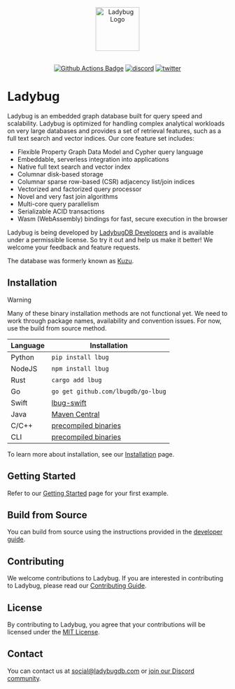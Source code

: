 <div align="center">
  <picture>
    <!-- <source srcset="https://ladybugdb.com/img/lbug-logo-dark.png" media="(prefers-color-scheme: dark)"> -->
    <img src="https://ladybugdb.com/logo.png" height="100" alt="Ladybug Logo">
  </picture>
</div>

<br>

<p align="center">
  <a href="https://github.com/LadybugDB/ladybug/actions">
    <img src="https://github.com/LadybugDB/ladybug/actions/workflows/ci-workflow.yml/badge.svg?branch=master" alt="Github Actions Badge"></a>
  <a href="https://discord.gg/VtX2gw9Rug">
    <img src="https://img.shields.io/discord/1196510116388806837?logo=discord" alt="discord" /></a>
  <a href="https://twitter.com/lbugdb">
    <img src="https://img.shields.io/badge/follow-@lbugdb-1DA1F2?logo=twitter" alt="twitter"></a>
</p>

# Ladybug
Ladybug is an embedded graph database built for query speed and scalability. Ladybug is optimized for handling complex analytical workloads
on very large databases and provides a set of retrieval features, such as a full text search and vector indices. Our core feature set includes:

- Flexible Property Graph Data Model and Cypher query language
- Embeddable, serverless integration into applications
- Native full text search and vector index
- Columnar disk-based storage
- Columnar sparse row-based (CSR) adjacency list/join indices
- Vectorized and factorized query processor
- Novel and very fast join algorithms
- Multi-core query parallelism
- Serializable ACID transactions
- Wasm (WebAssembly) bindings for fast, secure execution in the browser

Ladybug is being developed by [LadybugDB Developers](https://github.com/LadybugDB) and
is available under a permissible license. So try it out and help us make it better! We welcome your feedback and feature requests.

The database was formerly known as [Kuzu](https://github.com/kuzudb/kuzu).

## Installation

> [!WARNING]
> Many of these binary installation methods are not functional yet. We need to work through package names, availability and convention issues.
> For now, use the build from source method.

| Language | Installation                                                           |
| -------- |------------------------------------------------------------------------|
| Python   | `pip install lbug`                                                     |
| NodeJS   | `npm install lbug`                                                     |
| Rust     | `cargo add lbug`                                                       |
| Go       | `go get github.com/lbugdb/go-lbug`                                     |
| Swift    | [lbug-swift](https://github.com/lbugdb/lbug-swift)                     |
| Java     | [Maven Central](https://central.sonatype.com/artifact/com.lbugdb/lbug) |
| C/C++    | [precompiled binaries](https://github.com/LadybugDB/ladybug/releases/latest) |
| CLI      | [precompiled binaries](https://github.com/LadybugDB/ladybug/releases/latest) |

To learn more about installation, see our [Installation](https://docs.ladybugdb.com/installation) page.

## Getting Started

Refer to our [Getting Started](https://docs.ladybugdb.com/get-started/) page for your first example.

## Build from Source

You can build from source using the instructions provided in the [developer guide](https://kuzudb.github.io/docs/developer-guide/).

## Contributing
We welcome contributions to Ladybug. If you are interested in contributing to Ladybug, please read our [Contributing Guide](CONTRIBUTING.md).

## License
By contributing to Ladybug, you agree that your contributions will be licensed under the [MIT License](LICENSE).

## Contact
You can contact us at [social@ladybugdb.com](mailto:social@ladybugdb.com) or [join our Discord community](https://discord.com/invite/hXyHmvW3Vy).
